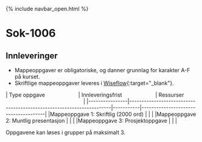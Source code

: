 {% include navbar_open.html %}
# Sok-1006   

## Innleveringer 

- Mappeoppgaver er obligatoriske, og danner grunnlag for karakter A-F på kurset.
- Skriftlige mappeoppgaver leveres i [Wiseflow](https://europe.wiseflow.net/login/license/6){:target="_blank"}. 


| Type oppgave <img width=80/>      | Innleveringsfrist <img width=80/> | Ressurser <img width=200/>  |
|----------------|----------------------------------------------------------------------|-----------|--------------------------------------|
|Mappeoppgave 1: Skriftlig (2000 ord)                     |       |     |
|Mappeoppgave 2: Muntlig presentasjon                        |     |   |
|Mappeoppgave 3: Prosjektoppgave                       |   |   |


Oppgavene kan løses i grupper på maksimalt 3.

